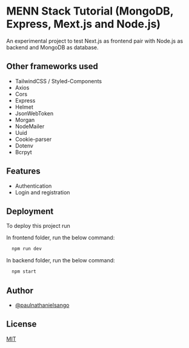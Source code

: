 
# MENN Stack Tutorial (MongoDB, Express, Mext.js and Node.js)

An experimental project to test Next.js as frontend pair with Node.js as backend and MongoDB as database.

## Other frameworks used

- TailwindCSS / Styled-Components
- Axios
- Cors
- Express
- Helmet
- JsonWebToken
- Morgan
- NodeMailer
- Uuid
- Cookie-parser
- Dotenv
- Bcrpyt


## Features

- Authentication
- Login and registration


## Deployment

To deploy this project run

In frontend folder, run the below command:

```bash
  npm run dev
```


In backend folder, run the below command:

```bash
  npm start
```



## Author

- [@paulnathanielsango](https://github.com/paulnathanielsango)


## License

[MIT](https://choosealicense.com/licenses/mit/)

